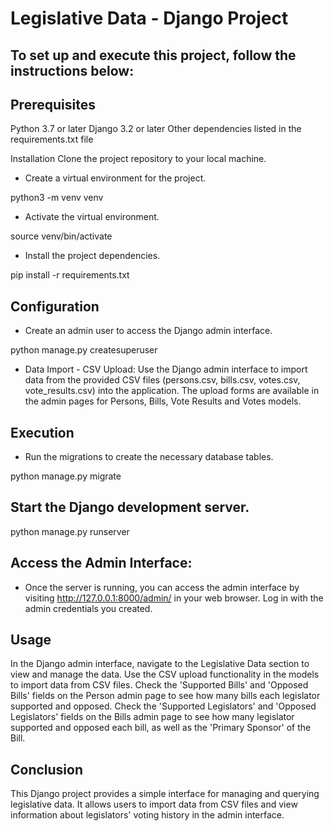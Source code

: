 <h1> Legislative Data - Django Project </h1>

## To set up and execute this project, follow the instructions below:

## Prerequisites
Python 3.7 or later
Django 3.2 or later
Other dependencies listed in the requirements.txt file

Installation
Clone the project repository to your local machine.

- Create a virtual environment for the project.

python3 -m venv venv

- Activate the virtual environment.

source venv/bin/activate

- Install the project dependencies.

pip install -r requirements.txt

## Configuration

- Create an admin user to access the Django admin interface.

python manage.py createsuperuser

- Data Import - CSV Upload:
Use the Django admin interface to import data from the provided CSV files (persons.csv, bills.csv, votes.csv, vote_results.csv) into the application. The upload forms are available in the admin pages for Persons, Bills, Vote Results and Votes models.

## Execution
- Run the migrations to create the necessary database tables.

python manage.py migrate

## Start the Django development server.

python manage.py runserver

## Access the Admin Interface:
- Once the server is running, you can access the admin interface by visiting http://127.0.0.1:8000/admin/ in your web browser. Log in with the admin credentials you created.

## Usage
In the Django admin interface, navigate to the Legislative Data section to view and manage the data.
Use the CSV upload functionality in the models to import data from CSV files.
Check the 'Supported Bills' and 'Opposed Bills' fields on the Person admin page to see how many bills each legislator supported and opposed.
Check the 'Supported Legislators' and 'Opposed Legislators' fields on the Bills admin page to see how many legislator supported and opposed each bill, as well as the 'Primary Sponsor' of the Bill.


## Conclusion
This Django project provides a simple interface for managing and querying legislative data. It allows users to import data from CSV files and view information about legislators' voting history in the admin interface.

